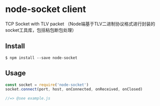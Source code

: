 # node-socket client
TCP Socket with TLV packet （Node端基于TLV二进制协议格式进行封装的socket工具库，包括粘包断包处理）


## Install

```
$ npm install --save node-socket
```


## Usage

```js
const socket = require('node-socket')
socket.connect(port, host, onConnected, onReceived, onClosed)

//=> @see example.js
```
